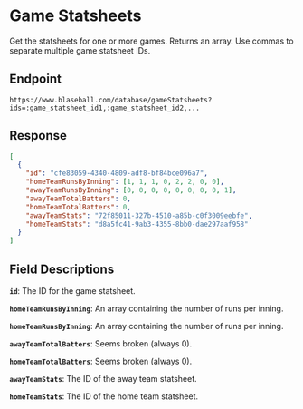 # Game Statsheets

Get the statsheets for one or more games. Returns an array. Use commas to separate multiple game statsheet IDs.

## Endpoint

`https://www.blaseball.com/database/gameStatsheets?ids=:game_statsheet_id1,:game_statsheet_id2,...`

## Response

```json
[
  {
    "id": "cfe83059-4340-4809-adf8-bf84bce096a7",
    "homeTeamRunsByInning": [1, 1, 1, 0, 2, 2, 0, 0],
    "awayTeamRunsByInning": [0, 0, 0, 0, 0, 0, 0, 0, 1],
    "awayTeamTotalBatters": 0,
    "homeTeamTotalBatters": 0,
    "awayTeamStats": "72f85011-327b-4510-a85b-c0f3009eebfe",
    "homeTeamStats": "d8a5fc41-9ab3-4355-8bb0-dae297aaf958"
  }
]
```

## Field Descriptions

**`id`**: The ID for the game statsheet.

**`homeTeamRunsByInning`**: An array containing the number of runs per inning.

**`homeTeamRunsByInning`**: An array containing the number of runs per inning.

**`awayTeamTotalBatters`**: Seems broken (always 0).

**`homeTeamTotalBatters`**: Seems broken (always 0).

**`awayTeamStats`**: The ID of the away team statsheet.

**`homeTeamStats`**: The ID of the home team statsheet.
